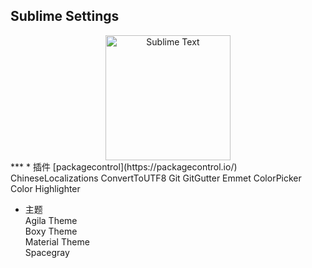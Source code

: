 ## Sublime Settings  

<div align=center>
<img src="https://upload.wikimedia.org/wikipedia/en/4/4c/Sublime_Text_Logo.png" width="200" height="200" alt="Sublime Text"/>
</div>
***
* 插件  
[packagecontrol](https://packagecontrol.io/)  
ChineseLocalizations  
ConvertToUTF8  
Git  
GitGutter  
Emmet  
ColorPicker  
Color Highlighter  

* 主题  
Agila Theme  
Boxy Theme  
Material Theme  
Spacegray  